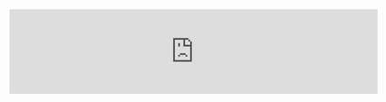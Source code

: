 <script src="https://yastatic.net/q/forms-frontend-ext/_/embed.js"></script>
<iframe src="https://forms.yandex.ru/u/5f34ef45ed5fcef271891e78/?iframe=1" frameborder="0" name="ya-form-5f34ef45ed5fcef271891e78" width="650"></iframe>
